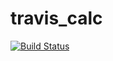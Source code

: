 # travis_calc

[![Build Status](https://travis-ci.org/LeeHamnya/travis_calc.svg?branch=master)](https://travis-ci.org/LeeHamnya/travis_calc)
